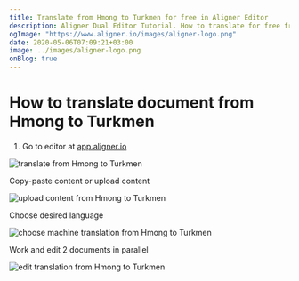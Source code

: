 ```yaml
---
title: Translate from Hmong to Turkmen for free in Aligner Editor
description: Aligner Dual Editor Tutorial. How to translate for free from Hmong to Turkmen. Aligner is multilingual document management platform. 
ogImage: "https://www.aligner.io/images/aligner-logo.png"
date: 2020-05-06T07:09:21+03:00
image: ../images/aligner-logo.png
onBlog: true
---
```


# How to translate document from Hmong to Turkmen

1. Go to editor at [app.aligner.io](https://app.aligner.io "Aligner App web page")

![translate from Hmong to Turkmen](../aligner-blank-editor.png "translate from Hmong to Turkmen")

Copy-paste content or upload content

![upload content from Hmong to Turkmen](../aligner-uploaded-document.png "upload content from Hmong to Turkmen")

Choose desired language

![choose machine translation from Hmong to Turkmen](../aligner-language-dropdown.png "choose machine translation from Hmong to Turkmen")

Work and edit 2 documents in parallel

![edit translation from Hmong to Turkmen](../aligner-double-sitded-editor.png "edit translation from Hmong to Turkmen")

